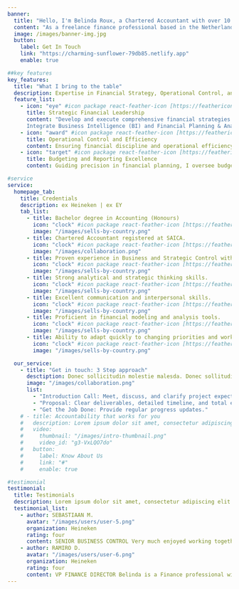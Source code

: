 ```yaml
---
banner:
  title: "Hello, I'm Belinda Roux, a Chartered Accountant with over 10 years of professional finance experience."
  content: "As a freelance finance professional based in the Netherlands, I am passionate about collaborating on meaningful financial projects. Let's work together to achieve your financial goals."
  image: /images/banner-img.jpg
  button:
    label: Get In Touch
    link: "https://charming-sunflower-79db85.netlify.app"
    enable: true

##key features
key_features:
  title: "What I bring to the table"
  description: Expertise in Financial Strategy, Operational Control, and Reporting
  feature_list:
    - icon: "eye" #icon package react-feather-icon [https://feathericons.com/]
      title: Strategic Financial Leadership
      content: "Develop and execute comprehensive financial strategies with in-depth analysis.
      Integrate Business Intelligence (BI) and Financial Planning & Analysis (FP&A)."
    - icon: "award" #icon package react-feather-icon [https://feathericons.com/]
      title: Operational Control and Efficiency
      content: Ensuring financial discipline and operational efficiency, I monitor KPIs, oversee internal controls, and implement cost optimization measures to enhance organizational performance.
    - icon: "target" #icon package react-feather-icon [https://feathericons.com/]
      title: Budgeting and Reporting Excellence
      content: Guiding precision in financial planning, I oversee budgeting and forecasting, collaborate with department heads, and present detailed reports to senior management, ensuring compliance with accounting standards.

#service
service:
  homepage_tab:
    title: Credentials
    description: ex Heineken | ex EY
    tab_list:
      - title: Bachelor degree in Accounting (Honours)
        icon: "clock" #icon package react-feather-icon [https://feathericons.com/]
        image: "/images/sells-by-country.png"
      - title: Chartered Accountant registered at SAICA.
        icon: "clock" #icon package react-feather-icon [https://feathericons.com/]
        image: "/images/collaboration.png"
      - title: Proven experience in Business and Strategic Control within FMCG
        icon: "clock" #icon package react-feather-icon [https://feathericons.com/]
        image: "/images/sells-by-country.png"
      - title: Strong analytical and strategic thinking skills.
        icon: "clock" #icon package react-feather-icon [https://feathericons.com/]
        image: "/images/sells-by-country.png"
      - title: Excellent communication and interpersonal skills.
        icon: "clock" #icon package react-feather-icon [https://feathericons.com/]
        image: "/images/sells-by-country.png"
      - title: Proficient in financial modeling and analysis tools.
        icon: "clock" #icon package react-feather-icon [https://feathericons.com/]
        image: "/images/sells-by-country.png"
      - title: Ability to adapt quickly to changing priorities and work effectively in a dynamic environment.
        icon: "clock" #icon package react-feather-icon [https://feathericons.com/]
        image: "/images/sells-by-country.png"

  our_service:
    - title: "Get in touch: 3 Step approach"
      desctiption: Donec sollicitudin molestie malesda. Donec sollitudin molestie malesuada. Mauris pellentesque nec, egestas non nisi. Cras ultricies ligula sed
      image: "/images/collaboration.png"
      list:
        - "Introduction Call: Meet, discuss, and clarify project expectations."
        - "Proposal: Clear deliverables, detailed timeline, and total est price."
        - "Get the Job Done: Provide regular progress updates."
    # - title: Accountability that works for you
    #   description: Lorem ipsum dolor sit amet, consectetur adipiscing elit. Morbi egestas Werat viverra id et aliquet. vulputate egestas sollicitudin.
    #   video:
    #     thumbnail: "/images/intro-thumbnail.png"
    #     video_id: "g3-VxLQO7do"
    #   button:
    #     label: Know About Us
    #     link: "#"
    #     enable: true

#testimonial
testimonial:
  title: Testimonials
  description: Lorem ipsum dolor sit amet, consectetur adipiscing elit. Morbi egestas Werat viverra id et aliquet. vulputate egestas sollicitudin.
  testimonial_list:
    - author: SEBASTIAAN M.
      avatar: "/images/users/user-5.png"
      organization: Heineken
      rating: four
      content: SENIOR BUSINESS CONTROL Very much enjoyed working together with Belinda, she brings refreshing perspectives to the business with an eye for people.
    - author: RAMIRO D.
      avatar: "/images/users/user-6.png"
      organization: Heineken
      rating: four
      content: VP FINANCE DIRECTOR Belinda is a Finance professional with a strategic thinking and passion for delivering results. She manages the ambiguity of the business world while always putting people first and caring of her teams and peers. Valuable team player who will bring her surroundings to the next level. I truly recommend her.
---
```

